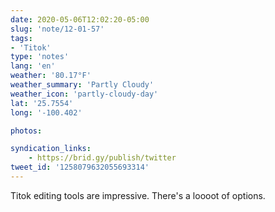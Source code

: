 ```yaml
---
date: 2020-05-06T12:02:20-05:00
slug: 'note/12-01-57'
tags:
- 'Titok'
type: 'notes'
lang: 'en'
weather: '80.17°F'
weather_summary: 'Partly Cloudy'
weather_icon: 'partly-cloudy-day'
lat: '25.7554'
long: '-100.402'

photos:

syndication_links:
    - https://brid.gy/publish/twitter
tweet_id: '1258079632055693314'
---
```

Titok editing tools are impressive. There's a loooot of options.

